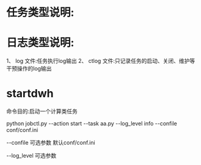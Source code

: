 # 任务类型说明:

# 日志类型说明:

1、 log    文件:任务执行log输出
2、 ctlog  文件:只记录任务的启动、关闭、维护等干预操作的log输出

# startdwh
命令目的:启动一个计算类任务

python jobctl.py --action start --task aa.py  --log_level info  --confile  conf/conf.ini

  --confile   可选参数 默认conf/conf.ini

   --log_level 可选参数 
 